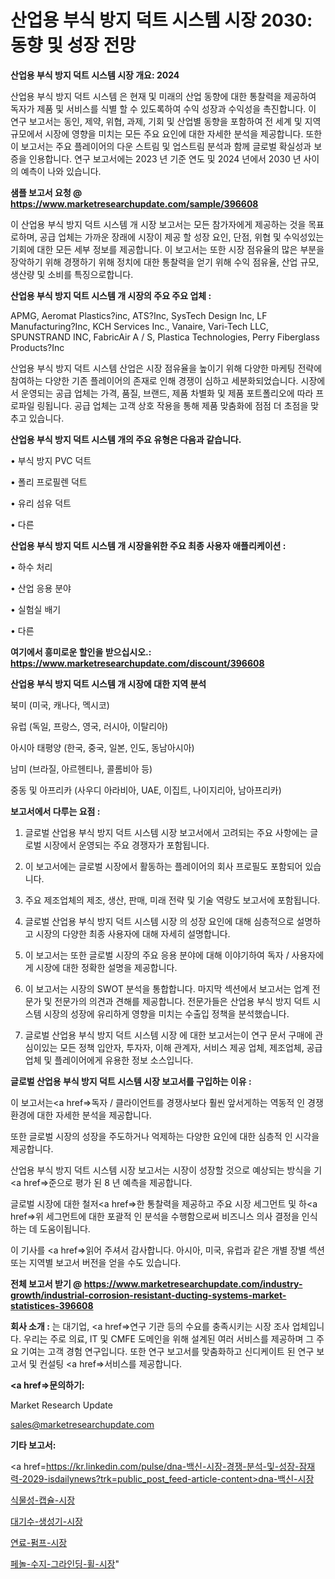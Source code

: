 # 산업용 부식 방지 덕트 시스템 시장 2030: 동향 및 성장 전망

<strong>산업용 부식 방지 덕트 시스템 시장 개요: 2024</strong>

산업용 부식 방지 덕트 시스템 은 현재 및 미래의 산업 동향에 대한 통찰력을 제공하여 독자가 제품 및 서비스를 식별 할 수 있도록하여 수익 성장과 수익성을 촉진합니다. 이 연구 보고서는 동인, 제약, 위협, 과제, 기회 및 산업별 동향을 포함하여 전 세계 및 지역 규모에서 시장에 영향을 미치는 모든 주요 요인에 대한 자세한 분석을 제공합니다. 또한이 보고서는 주요 플레이어의 다운 스트림 및 업스트림 분석과 함께 글로벌 확실성과 보증을 인용합니다. 연구 보고서에는 2023 년 기준 연도 및 2024 년에서 2030 년 사이의 예측이 나와 있습니다.



<strong>샘플 보고서 요청 @ <a href=https://www.marketresearchupdate.com/sample/396608>https://www.marketresearchupdate.com/sample/396608</a></strong>

이 산업용 부식 방지 덕트 시스템 개 시장 보고서는 모든 참가자에게 제공하는 것을 목표로하며, 공급 업체는 가까운 장래에 시장이 제공 할 성장 요인, 단점, 위협 및 수익성있는 기회에 대한 모든 세부 정보를 제공합니다. 이 보고서는 또한 시장 점유율의 많은 부분을 장악하기 위해 경쟁하기 위해 정치에 대한 통찰력을 얻기 위해 수익 점유율, 산업 규모, 생산량 및 소비를 특징으로합니다.



<strong>산업용 부식 방지 덕트 시스템 개 시장의 주요 주요 업체 :</strong>

APMG, Aeromat Plastics?inc, ATS?Inc, SysTech Design Inc, LF Manufacturing?Inc, KCH Services Inc., Vanaire, Vari-Tech LLC, SPUNSTRAND INC, FabricAir A / S, Plastica Technologies, Perry Fiberglass Products?Inc

산업용 부식 방지 덕트 시스템 산업은 시장 점유율을 높이기 위해 다양한 마케팅 전략에 참여하는 다양한 기존 플레이어의 존재로 인해 경쟁이 심하고 세분화되었습니다. 시장에서 운영되는 공급 업체는 가격, 품질, 브랜드, 제품 차별화 및 제품 포트폴리오에 따라 프로파일 링됩니다. 공급 업체는 고객 상호 작용을 통해 제품 맞춤화에 점점 더 초점을 맞추고 있습니다.



<strong>산업용 부식 방지 덕트 시스템 개의 주요 유형은 다음과 같습니다.</strong>

• 부식 방지 PVC 덕트

• 폴리 프로필렌 덕트

• 유리 섬유 덕트

• 다른



<strong>산업용 부식 방지 덕트 시스템 개 시장을위한 주요 최종 사용자 애플리케이션 :</strong>

• 하수 처리

• 산업 응용 분야

• 실험실 배기

• 다른



<strong>여기에서 흥미로운 할인을 받으십시오.: <a href=https://www.marketresearchupdate.com/discount/396608>https://www.marketresearchupdate.com/discount/396608</a></strong>



<strong>산업용 부식 방지 덕트 시스템 개 시장에 대한 지역 분석</strong>

북미 (미국, 캐나다, 멕시코)

유럽 (독일, 프랑스, 영국, 러시아, 이탈리아)

아시아 태평양 (한국, 중국, 일본, 인도, 동남아시아)

남미 (브라질, 아르헨티나, 콜롬비아 등)

중동 및 아프리카 (사우디 아라비아, UAE, 이집트, 나이지리아, 남아프리카)



<strong>보고서에서 다루는 요점 :</strong>

1. 글로벌 산업용 부식 방지 덕트 시스템 시장 보고서에서 고려되는 주요 사항에는 글로벌 시장에서 운영되는 주요 경쟁자가 포함됩니다.

2. 이 보고서에는 글로벌 시장에서 활동하는 플레이어의 회사 프로필도 포함되어 있습니다.

3. 주요 제조업체의 제조, 생산, 판매, 미래 전략 및 기술 역량도 보고서에 포함됩니다.

4. 글로벌 산업용 부식 방지 덕트 시스템 시장 의 성장 요인에 대해 심층적으로 설명하고 시장의 다양한 최종 사용자에 대해 자세히 설명합니다.

5. 이 보고서는 또한 글로벌 시장의 주요 응용 분야에 대해 이야기하여 독자 / 사용자에게 시장에 대한 정확한 설명을 제공합니다.

6. 이 보고서는 시장의 SWOT 분석을 통합합니다. 마지막 섹션에서 보고서는 업계 전문가 및 전문가의 의견과 견해를 제공합니다. 전문가들은 산업용 부식 방지 덕트 시스템 시장의 성장에 유리하게 영향을 미치는 수출입 정책을 분석했습니다.

7. 글로벌 산업용 부식 방지 덕트 시스템 시장 에 대한 보고서는이 연구 문서 구매에 관심이있는 모든 정책 입안자, 투자자, 이해 관계자, 서비스 제공 업체, 제조업체, 공급 업체 및 플레이어에게 유용한 정보 소스입니다.



<strong>글로벌 산업용 부식 방지 덕트 시스템 시장 보고서를 구입하는 이유 :</strong>

이 보고서는<a href=>독자 / 클</a>라이언트를 경쟁사보다 훨씬 앞서게하는 역동적 인 경쟁 환경에 대한 자세한 분석을 제공합니다.

또한 글로벌 시장의 성장을 주도하거나 억제하는 다양한 요인에 대한 심층적 인 시각을 제공합니다.

산업용 부식 방지 덕트 시스템 시장 보고서는 시장이 성장할 것으로 예상되는 방식을 기<a href=>준으로</a> 평가 된 8 년 예측을 제공합니다.

글로벌 시장에 대한 철저<a href=>한 통찰력</a>을 제공하고 주요 시장 세그먼트 및 하<a href=>위 세그</a>먼트에 대한 포괄적 인 분석을 수행함으로써 비즈니스 의사 결정을 인식하는 데 도움이됩니다.

이 기사를 <a href=>읽어 주</a>셔서 감사합니다. 아시아, 미국, 유럽과 같은 개별 장별 섹션 또는 지역별 보고서 버전을 얻을 수도 있습니다.



<strong>전체 보고서 받기 @ <a href=https://www.marketresearchupdate.com/industry-growth/industrial-corrosion-resistant-ducting-systems-market-statistices-396608>https://www.marketresearchupdate.com/industry-growth/industrial-corrosion-resistant-ducting-systems-market-statistices-396608</a></strong>



<strong>회사 소개 :</strong>
는 대기업, <a href=>연구 기</a>관 등의 수요를 충족시키는 시장 조사 업체입니다. 우리는 주로 의료, IT 및 CMFE 도메인을 위해 설계된 여러 서비스를 제공하며 그 주요 기여는 고객 경험 연구입니다. 또한 연구 보고서를 맞춤화하고 신디케이트 된 연구 보고서 및 컨설팅 <a href=>서비</a>스를 제공합니다.



<strong><a href=>문의하기:</a></strong>

Market Research Update

sales@marketresearchupdate.com



<strong>기타 보고서:</strong>

<a href=https://kr.linkedin.com/pulse/dna-백신-시장-경쟁-분석-및-성장-잠재력-2029-isdailynews?trk=public_post_feed-article-content>dna-백신-시장</a>

<a href=https://www.linkedin.com/pulse/식물성-캡슐-시장-세분화-연구-및-목표-고객2029년-survey-spotlight-pro-24-analysis-qmxrf/>식물성-캡슐-시장</a>

<a href=https://www.linkedin.com/pulse/대기수-생성기-시장-경쟁-분석-및-성장-잠재력-2029-trend-tracking-tips-360-analysis-iwvqf/>대기수-생성기-시장</a>

<a href=https://www.linkedin.com/pulse/연료-펌프-시장-진입-전략-및-위험-평가2029년-analytics-avenue-adventures-24-ana-g8naf/>연료-펌프-시장</a>

<a href=https://www.linkedin.com/pulse/페놀-수지-그라인딩-휠-시장-동향-및-성장-전망-analytics-alchemy-360-analyskdubc/>페놀-수지-그라인딩-휠-시장</a>"
